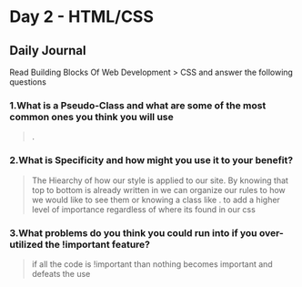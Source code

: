 # Day 2 - HTML/CSS

## Daily Journal

Read Building Blocks Of Web Development > CSS and answer the following questions

### 1.What is a Pseudo-Class and what are some of the most common ones you think you will use
>.

### 2.What is Specificity and how might you use it to your benefit?
> The Hiearchy of how our style is applied to our site. By knowing that top to bottom is already written in we can organize our rules to how we would like to see them or knowing a class like . to add a higher level of importance regardless of where its found in our css

### 3.What problems do you think you could run into if you over-utilized the !important feature?
>if all the code is !important than nothing becomes important and defeats the use
